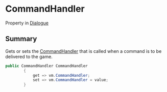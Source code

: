 # CommandHandler

Property in [Dialogue](/api/csharp/yarn.dialogue.md)

## Summary


Gets or sets the  <a href="yarn.commandhandler.md">CommandHandler</a>  that is
called when a command is to be delivered to the game.


```csharp
public CommandHandler CommandHandler
        {
            get => vm.CommandHandler;
            set => vm.CommandHandler = value;
        }
```

